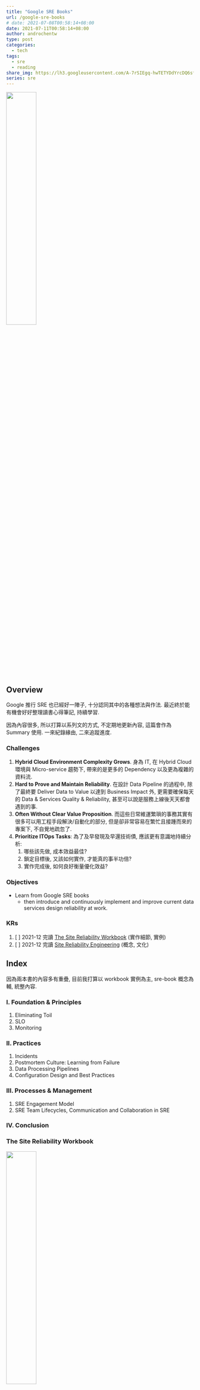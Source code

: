 ```yaml
---
title: "Google SRE Books"
url: /google-sre-books
# date: 2021-07-08T00:58:14+08:00
date: 2021-07-11T00:58:14+08:00
author: androchentw
type: post
categories:
  - tech
tags: 
  - sre
  - reading
share_img: https://lh3.googleusercontent.com/A-7rSIEgq-hwTETYDdYrcDQ6sftGmy0-a0LkQyvt2lrFy2p7QejyOGxhaCKDM74KmYqhqRkw63eCVfJFssRa023x0suoEgdOMZv9
series: sre
---
```


<img style="width:40%;" src="https://lh3.googleusercontent.com/A-7rSIEgq-hwTETYDdYrcDQ6sftGmy0-a0LkQyvt2lrFy2p7QejyOGxhaCKDM74KmYqhqRkw63eCVfJFssRa023x0suoEgdOMZv9">

## Overview

Google 推行 SRE 也已經好一陣子, 十分認同其中的各種想法與作法. 最近終於能有機會好好整理讀書心得筆記, 持續學習.

因為內容很多, 所以打算以系列文的方式, 不定期地更新內容, 這篇會作為 Summary 使用. 一來紀錄緣由, 二來追蹤進度.

### Challenges

1. **Hybrid Cloud Environment Complexity Grows**. 身為 IT, 在 Hybrid Cloud 環境與 Micro-service 趨勢下, 帶來的是更多的 Dependency 以及更為複雜的資料流.
2. **Hard to Prove and Maintain Reliability**. 在設計 Data Pipeline 的過程中, 除了最終要 Deliver Data to Value 以達到 Business Impact 外, 更需要確保每天的 Data & Services Quality & Reliability, 甚至可以說是服務上線後天天都會遇到的事.
3. **Often Without Clear Value Proposition**. 而這些日常維運繁瑣的事務其實有很多可以用工程手段解決/自動化的部分, 但是卻非常容易在繁忙且接踵而來的專案下, 不自覺地疏忽了.
4. **Prioritize ITOps Tasks**: 為了及早發現及早還技術債, 應該更有意識地持續分析:
   1. 哪些該先做, 成本效益最佳?
   2. 鎖定目標後, 又該如何實作, 才能真的事半功倍?
   3. 實作完成後, 如何良好衡量優化效益?

### Objectives

* Learn from Google SRE books
  * then introduce and continuously implement and improve current data services design reliability at work.

### KRs

1. [ ] 2021-12 完讀 [The Site Reliability Workbook](https://sre.google/workbook/table-of-contents/) (實作細節, 實例)
2. [ ] 2021-12 完讀 [Site Reliability Engineering](https://sre.google/sre-book/table-of-contents/) (概念, 文化)



## Index

因為兩本書的內容多有重疊, 目前我打算以 workbook 實例為主, sre-book 概念為輔, 統整內容.

### I. Foundation & Principles

1. Eliminating Toil
2. SLO
3. Monitoring

### II. Practices

1. Incidents
2. Postmortem Culture: Learning from Failure
3. Data Processing Pipelines
4. Configuration Design and Best Practices

### III. Processes & Management

1. SRE Engagement Model
2. SRE Team Lifecycles, Communication and Collaboration in SRE

### IV. Conclusion

### The Site Reliability Workbook

<img style="width:40%;" src="https://lh3.googleusercontent.com/A-7rSIEgq-hwTETYDdYrcDQ6sftGmy0-a0LkQyvt2lrFy2p7QejyOGxhaCKDM74KmYqhqRkw63eCVfJFssRa023x0suoEgdOMZv9">

[The Site Reliability Workbook](https://sre.google/workbook/table-of-contents/)

* 實作細節, 實例

1. Part I - Foundations
2. Part II - Practices
3. Part III - Processes
4. Conclusion

### Site Reliability Engineering

<img style="width:40%;" src="https://lh3.googleusercontent.com/JvM0JKKuZNJMWAC5iZPm4j-mdS9ORpZbpEWzg0zmJ0i2_xgIcju0OLXJ-zmnvz_GtFFGHe9qZ9Dz-6W0u5fRLFQaRlOI_hGzbetw">

[Site Reliability Engineering](https://sre.google/sre-book/table-of-contents/)

* 概念, 文化

1. Part I - Introduction
2. Part II - Principles
3. Part III - Practices
4. Part IV - Management
5. Part V - Conclusions

## Ref

* [SRE / DevOps Taiwan 讀書會](https://study-area.sre.tw/01_SRE/CH01/)

## Murmur

* 2021-07-11. 學無止境! 科技來自於人性... 懶就是一切的原動力 😎

## Series

{{< series "google-sre-books" >}}
